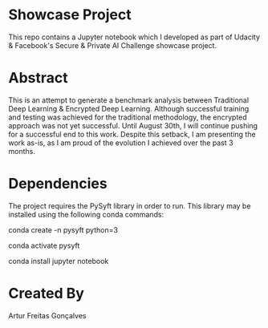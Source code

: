 # Showcase Project

This repo contains a Jupyter notebook which I developed as part of Udacity & Facebook's Secure & Private AI Challenge showcase project.

# Abstract

This is an attempt to generate a benchmark analysis between Traditional Deep Learning & Encrypted Deep Learning.
Although successful training and testing was achieved for the traditional methodology, the encrypted approach was not yet successful.
Until August 30th, I will continue pushing for a successful end to this work.
Despite this setback, I am presenting the work as-is, as I am proud of the evolution I achieved over the past 3 months.

# Dependencies

The project requires the PySyft library in order to run. This library may be installed using the following conda commands:

conda create -n pysyft python=3

conda activate pysyft

conda install jupyter notebook

# Created By
Artur Freitas Gonçalves